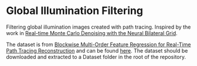 # Global Illumination Filtering

Filtering global illumination images created with path tracing. Inspired by the work in [Real-time Monte Carlo Denoising with the Neural Bilateral Grid](https://sites.google.com/view/bilateral-grid-denoising).

The dataset is from [Blockwise Multi-Order Feature Regression for Real-Time Path Tracing Reconstruction](http://www.tut.fi/vga/publications/Blockwise_Multi-Order_Feature_Regression_for_Real-Time_Path_Tracing_Reconstruction.html) and can be found [here](https://etsin.fairdata.fi/dataset/0ab24b68-4658-4259-9f1d-3150be898c63/data). The dataset should be downloaded and extracted to a Dataset folder in the root of the repository.